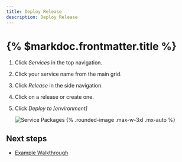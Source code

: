 ```yaml
---
title: Deploy Release
description: Deploy Release
---
```


# {% $markdoc.frontmatter.title %}

1. Click *Services* in the top navigation.
2. Click your service name from the main grid.
3. Click *Release* in the side navigation.
4. Click on a release or create one.
5. Click *Deploy to [environment]*

   ![Service Packages](/images/example-walkthrough/initial-deploy.png) {%  .rounded-image .max-w-3xl .mx-auto %}



## Next steps

- [Example Walkthrough](/example-walkthrough)
